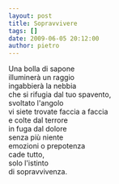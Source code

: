 ```yaml
---
layout: post
title: Sopravvivere
tags: []
date: 2009-06-05 20:12:00
author: pietro
---
```

Una bolla di sapone<br/>illuminerà un raggio<br/>ingabbierà la nebbia<br/>che si rifugia dal tuo spavento,<br/>svoltato l'angolo<br/>vi siete trovate faccia a faccia<br/>e colte dal terrore<br/>in fuga dal dolore<br/>senza più niente<br/>emozioni o prepotenza<br/>cade tutto,<br/>solo l'istinto<br/>di sopravvivenza.
